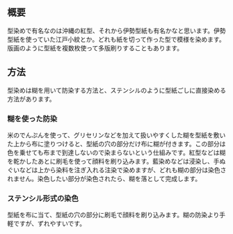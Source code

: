## 概要

型染めで有名なのは沖縄の紅型、それから伊勢型紙も有名かなと思います。伊勢型紙を使っていた江戸小紋とか。どれも紙を切って作った型で模様を染めます。版画のように型紙を複数枚使って多版刷りすることもあります。

## 方法

型染めは糊を用いて防染する方法と、ステンシルのように型紙ごしに直接染める方法があります。

### 糊を使った防染

米のでんぷんを使って、グリセリンなどを加えて扱いやすくした糊を型紙を敷いた上から布に塗りつけると、型紙の穴の部分だけ布に糊が付きます。この部分は色を乗せても布まで到達しないので染まらないという仕組みです。紅型などは糊を乾かしたあとに刷毛を使って顔料を刷り込みます。藍染めなどは浸染し、手ぬぐいなどは上から染料を注ぎ入れる注染で染めますが、どれも糊の部分は染色されません。染色したい部分が染色されたら、糊を落として完成します。

### ステンシル形式の染色

型紙を布に当て、型紙の穴の部分に刷毛で顔料を刷り込みます。糊の防染より手軽ですが、ずれやすいです。
